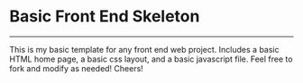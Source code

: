 # Basic Front End Skeleton
____________

This is my basic template for any front end web project. Includes a basic HTML home page, a basic css layout, and a basic javascript file. Feel free to fork and modify as needed! Cheers!